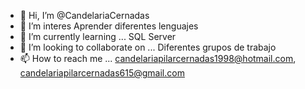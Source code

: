 - 👋 Hi, I’m @CandelariaCernadas
- 👀 I’m interes Aprender diferentes lenguajes
- 🌱 I’m currently learning ...  SQL Server 
- 💞️ I’m looking to collaborate on ... Diferentes grupos de trabajo
- 📫 How to reach me ...  candelariapilarcernadas1998@hotmail.com, candelariapilarcernadas615@gmail.com

<!---
CandelariaCernadas/CandelariaCernadas is a ✨ special ✨ repository because its `README.md` (this file) appears on your GitHub profile.
You can click the Preview link to take a look at your changes.
--->
